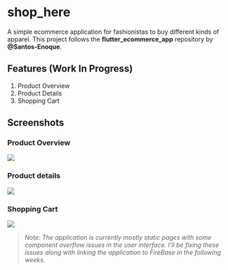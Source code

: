 # shop_here

A simple ecommerce application for fashionistas to buy different kinds of apparel. This project follows the **flutter_ecommerce_app** repository by **@Santos-Enoque**.

## Features (Work In Progress)
1. Product Overview
2. Product Details
3. Shopping Cart

## Screenshots
### Product Overview
![](https://github.com/ktzy0305/shop_here/blob/master/app_screenshots/main_page.png#thumbnail)
### Product details
![](https://github.com/ktzy0305/shop_here/blob/master/app_screenshots/product_details.png)
### Shopping Cart
![](https://github.com/ktzy0305/shop_here/blob/master/app_screenshots/shopping_cart.png)
> *Note: The application is currently mostly static pages with some component overflow issues in the user interface. I'll be fixing these issues along with linking the application to FireBase in the following weeks.*
